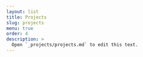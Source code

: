```yaml
---
layout: list
title: Projects
slug: projects
menu: true
order: 4
description: >
  Open `_projects/projects.md` to edit this text.
---
```

